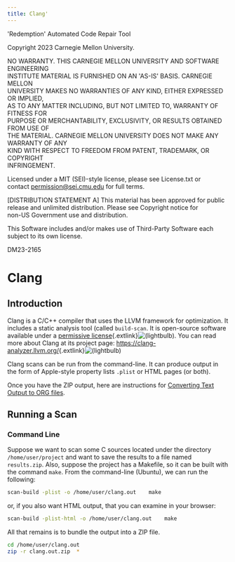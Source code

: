 ```yaml
---
title: Clang'
---
```

<legal>  
'Redemption' Automated Code Repair Tool  
  
Copyright 2023 Carnegie Mellon University.  
  
NO WARRANTY. THIS CARNEGIE MELLON UNIVERSITY AND SOFTWARE ENGINEERING  
INSTITUTE MATERIAL IS FURNISHED ON AN 'AS-IS' BASIS. CARNEGIE MELLON  
UNIVERSITY MAKES NO WARRANTIES OF ANY KIND, EITHER EXPRESSED OR IMPLIED,  
AS TO ANY MATTER INCLUDING, BUT NOT LIMITED TO, WARRANTY OF FITNESS FOR  
PURPOSE OR MERCHANTABILITY, EXCLUSIVITY, OR RESULTS OBTAINED FROM USE OF  
THE MATERIAL. CARNEGIE MELLON UNIVERSITY DOES NOT MAKE ANY WARRANTY OF ANY  
KIND WITH RESPECT TO FREEDOM FROM PATENT, TRADEMARK, OR COPYRIGHT  
INFRINGEMENT.  
  
Licensed under a MIT (SEI)-style license, please see License.txt or  
contact permission@sei.cmu.edu for full terms.  
  
[DISTRIBUTION STATEMENT A] This material has been approved for public  
release and unlimited distribution.  Please see Copyright notice for  
non-US Government use and distribution.  
  
This Software includes and/or makes use of Third-Party Software each  
subject to its own license.  
  
DM23-2165  
</legal>  

Clang
==============

Introduction
------------

Clang is a C/C++ compiler that uses the LLVM framework for
optimization. It includes a static analysis tool (called
`build-scan`. It is open-source software available under a [permissive
license](https://opensource.org/licenses/NCSA){.extlink}![(lightbulb)](images/icons/emoticons/lightbulb_on.png).
You can read more about Clang at its project page:
<https://clang-analyzer.llvm.org/>{.extlink}![(lightbulb)](images/icons/emoticons/lightbulb_on.png)

Clang scans can be run from the command-line. It can produce output in the form of Apple-style property lists `.plist` or HTML pages (or both).

Once you have the ZIP output, here are instructions for [Converting Text Output to ORG files](Back-End-Script-Design.md#properties).

Running a Scan
--------------

### Command Line

Suppose we want to scan some C sources located under the directory
`/home/user/project` and want to save the results to a file named
`results.zip`. Also, suppose the project has a Makefile, so it can be
built with the command `make`. From the command-line (Ubuntu), we can
run the following:

```sh
scan-build -plist -o /home/user/clang.out    make
```
or, if you also want HTML output, that you can examine in your browser:
```sh
scan-build -plist-html -o /home/user/clang.out    make
```

All that remains is to bundle the output into a ZIP file.
```sh
cd /home/user/clang.out
zip -r clang.out.zip  *
```
